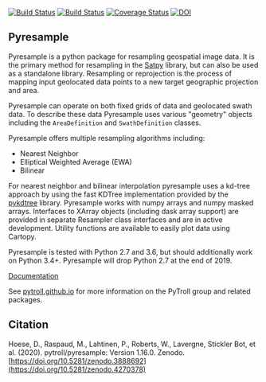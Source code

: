 [![Build Status](https://travis-ci.com/pytroll/pyresample.svg?branch=master)](https://travis-ci.org/pytroll/pyresample)
[![Build Status](https://dev.azure.com/pytroll/pyresample/_apis/build/status/pytroll.pyresample?branchName=master)](https://dev.azure.com/pytroll/pyresample/_build/latest?definitionId=1&branchName=master)
[![Coverage Status](https://coveralls.io/repos/github/pytroll/pyresample/badge.svg?branch=master)](https://coveralls.io/github/pytroll/pyresample?branch=master)
[![DOI](https://zenodo.org/badge/DOI/10.5281/zenodo.4270378.svg)](https://doi.org/10.5281/zenodo.4270378)


Pyresample
----------

Pyresample is a python package for resampling geospatial image data. It is the
primary method for resampling in the [Satpy](https://github.com/pytroll/satpy)
library, but can also be used as a standalone library. Resampling or
reprojection is the process of mapping input geolocated data points to a
new target geographic projection and area.

Pyresample can operate on both fixed grids of data and geolocated swath data.
To describe these data Pyresample uses various "geometry" objects including
the `AreaDefinition` and `SwathDefinition` classes.

Pyresample offers multiple resampling algorithms including:

- Nearest Neighbor
- Elliptical Weighted Average (EWA)
- Bilinear

For nearest neighbor and bilinear interpolation pyresample uses a kd-tree
approach by using the fast KDTree implementation provided by the 
[pykdtree](https://github.com/storpipfugl/pykdtree) library.
Pyresample works with numpy arrays and numpy masked arrays. Interfaces to
XArray objects (including dask array support) are provided in separate
Resampler class interfaces and are in active development.
Utility functions are available to easily plot data using Cartopy.

Pyresample is tested with Python 2.7 and 3.6, but should additionally work
on Python 3.4+. Pyresample will drop Python 2.7 at the end of 2019.

[Documentation](https://pyresample.readthedocs.org/en/latest/)

See [pytroll.github.io](http://pytroll.github.io/) for more information on the
PyTroll group and related packages.

Citation
----------
Hoese, D., Raspaud, M., Lahtinen, P., Roberts, W., Lavergne, Stickler Bot, et al. (2020). pytroll/pyresample: Version 1.16.0. Zenodo. [https://doi.org/10.5281/zenodo.3888692](https://doi.org/10.5281/zenodo.4270378)

